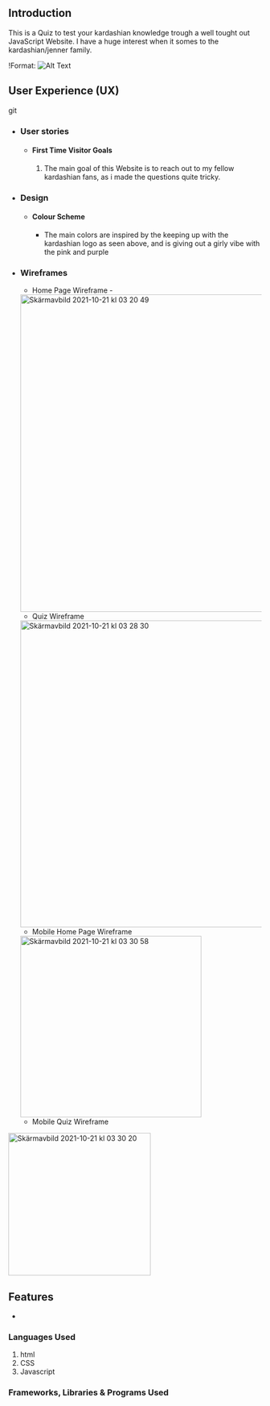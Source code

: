 

## Introduction ##
This is a Quiz to test your kardashian knowledge trough a well tought out JavaScript Website. I have a huge interest when it somes to the kardashian/jenner family. 

!Format: ![Alt Text](https://i.pinimg.com/originals/d5/d3/8a/d5d38a7dcff8111c02a77bb4c18dfba5.jpg)

## User Experience (UX)
git 
-   ### User stories

    -   #### First Time Visitor Goals

        1. The main goal of this Website is to reach out to my fellow kardashian fans, as i made the questions quite tricky. 

-   ### Design
    -   #### Colour Scheme
        -   The main colors are inspired by the keeping up with the kardashian logo as seen above, and is giving out a girly vibe with the pink and purple
   

*   ### Wireframes

    -   Home Page Wireframe - 
    
    <img width="630" alt="Skärmavbild 2021-10-21 kl  03 20 49" src="https://user-images.githubusercontent.com/82470469/138196666-16cb3ef4-2777-407a-8776-618d2058bc41.png">

    - Quiz Wireframe 

    <img width="609" alt="Skärmavbild 2021-10-21 kl  03 28 30" src="https://user-images.githubusercontent.com/82470469/138196885-93faffce-fe8e-4810-a577-5f0be316f916.png">


    -   Mobile Home Page Wireframe 

    <img width="360" alt="Skärmavbild 2021-10-21 kl  03 30 58" src="https://user-images.githubusercontent.com/82470469/138196975-678440d1-8138-43b2-8a4c-4f4c76fd22dd.png">

     -   Mobile Quiz Wireframe 


<img width="283" alt="Skärmavbild 2021-10-21 kl  03 30 20" src="https://user-images.githubusercontent.com/82470469/138197070-2c6c9572-d057-413a-959c-5fb047d32f95.png">

  

## Features

-   


### Languages Used

1. html 
2. CSS
3. Javascript 


### Frameworks, Libraries & Programs Used





